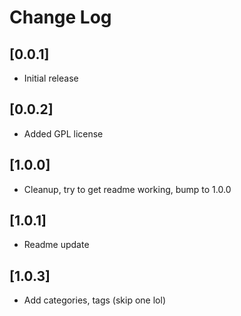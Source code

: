 # Change Log

## [0.0.1]

- Initial release

## [0.0.2]

- Added GPL license

## [1.0.0]

- Cleanup, try to get readme working, bump to 1.0.0

## [1.0.1]

- Readme update

## [1.0.3]

- Add categories, tags (skip one lol)
